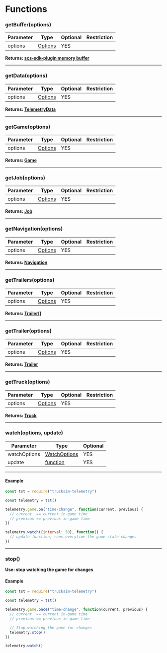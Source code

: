 # Functions

### getBuffer(options)
| Parameter | Type                           | Optional | Restriction                      |
| --------- | ------------------------------ | -------- | -------------------------------- |
| options   | [Options](typedefs.md#options) | YES      |  | 
**Returns: [scs-sdk-plugin memory buffer](https://github.com/RenCloud/scs-sdk-plugin)**

---

### getData(options)
| Parameter | Type                           | Optional | Restriction                      |
| --------- | ------------------------------ | -------- | -------------------------------- |
| options   | [Options](typedefs.md#options) | YES      |  |
**Returns: [TelemetryData](typedefs.md#telemetrydata)**

---

### getGame(options)
| Parameter | Type                           | Optional | Restriction                      |
| --------- | ------------------------------ | -------- | -------------------------------- |
| options   | [Options](typedefs.md#options) | YES      |  |
**Returns: [Game](typedefs.md#game)**

---

### getJob(options)
| Parameter | Type                           | Optional | Restriction                      |
| --------- | ------------------------------ | -------- | -------------------------------- |
| options   | [Options](typedefs.md#options) | YES      |  |
**Returns: [Job](typedefs.md#job)**

---

### getNavigation(options)
| Parameter | Type                           | Optional | Restriction                      |
| --------- | ------------------------------ | -------- | -------------------------------- |
| options   | [Options](typedefs.md#options) | YES      |  |
**Returns: [Navigation](typedefs.md#navigation)**

---

### getTrailers(options)
| Parameter | Type                           | Optional | Restriction                      |
| --------- | ------------------------------ | -------- | -------------------------------- |
| options   | [Options](typedefs.md#options) | YES      |  |
**Returns: [Trailer[]](typedefs.md#Trailer)**

---

### getTrailer(options)
| Parameter | Type                           | Optional | Restriction                      |
| --------- | ------------------------------ | -------- | -------------------------------- |
| options   | [Options](typedefs.md#options) | YES      |  |
**Returns: [Trailer](typedefs.md#trailer)**

---

### getTruck(options)
| Parameter | Type                           | Optional | Restriction                      |
| --------- | ------------------------------ | -------- | -------------------------------- |
| options   | [Options](typedefs.md#options) | YES      |  |
**Returns: [Truck](typedefs.md#truck)**

---

### watch(options, update)
| Parameter    | Type                                     | Optional | 
| ------------ | ---------------------------------------- | -------- | 
| watchOptions | [WatchOptions](typedefs.md#watchoptions) | YES      |
| update       | [function](https://developer.mozilla.org/en-US/docs/Web/JavaScript/Reference/Global_Objects/Function) | YES |

---

#### Example
```javascript
const tst = require("trucksim-telemetry")

const telemetry = tst()

telemetry.game.on("time-change", function(current, previous) {
  // current  == current in-game time
  // previous == previous in-game time
})

telemetry.watch({interval: 50}, function() {
  // update function, runs everytime the game state changes
})
```

---

### stop()
**Use: stop watching the game for changes**

#### Example
```javascript
const tst = require("trucksim-telemetry")

const telemetry = tst()

telemetry.game.once("time-change", function(current, previous) {
  // current  == current in-game time
  // previous == previous in-game time

  // Stop watching the game for changes
  telemetry.stop()
})

telemetry.watch()
```